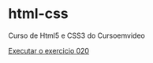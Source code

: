 # html-css
 Curso de Html5 e CSS3 do Cursoemvideo
 
<a href="https://lahelyojouberth.github.io/html-css/Exercicios/ex020/pseudoclasse.html">Executar o exercicio 020</a>